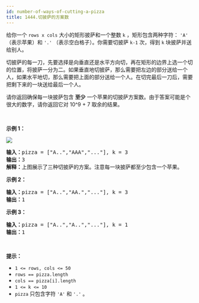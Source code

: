 ```yaml
---
id: number-of-ways-of-cutting-a-pizza
title: 1444.切披萨的方案数
---
```

给你一个 <code>rows x cols</code> 大小的矩形披萨和一个整数 <code>k</code> ，矩形包含两种字符： <code>&#39;A&#39;</code> （表示苹果）和 <code>&#39;.&#39;</code> （表示空白格子）。你需要切披萨 <code>k-1</code> 次，得到 <code>k</code> 块披萨并送给别人。

切披萨的每一刀，先要选择是向垂直还是水平方向切，再在矩形的边界上选一个切的位置，将披萨一分为二。如果垂直地切披萨，那么需要把左边的部分送给一个人，如果水平地切，那么需要把上面的部分送给一个人。在切完最后一刀后，需要把剩下来的一块送给最后一个人。

请你返回确保每一块披萨包含 **至少** 一个苹果的切披萨方案数。由于答案可能是个很大的数字，请你返回它对 10^9 + 7 取余的结果。

 

**示例 1：**

**![](https://assets.leetcode-cn.com/aliyun-lc-upload/uploads/2020/05/10/ways_to_cut_apple_1.png)**


<pre><strong>输入：</strong>pizza = [&#34;A..&#34;,&#34;AAA&#34;,&#34;...&#34;], k = 3<br/><strong>输出：</strong>3 <br/><strong>解释：</strong>上图展示了三种切披萨的方案。注意每一块披萨都至少包含一个苹果。<br/></pre>

**示例 2：**


<pre><strong>输入：</strong>pizza = [&#34;A..&#34;,&#34;AA.&#34;,&#34;...&#34;], k = 3<br/><strong>输出：</strong>1<br/></pre>

**示例 3：**


<pre><strong>输入：</strong>pizza = [&#34;A..&#34;,&#34;A..&#34;,&#34;...&#34;], k = 1<br/><strong>输出：</strong>1<br/></pre>

 

**提示：**


- <code>1 &lt;= rows, cols &lt;= 50</code>
- <code>rows == pizza.length</code>
- <code>cols == pizza[i].length</code>
- <code>1 &lt;= k &lt;= 10</code>
- <code>pizza</code> 只包含字符 <code>&#39;A&#39;</code> 和 <code>&#39;.&#39;</code> 。
